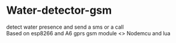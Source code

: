 # Water-detector-gsm
detect water presence and send a sms or a call<br>
Based on esp8266 and A6 gprs gsm module
<>
Nodemcu and lua
